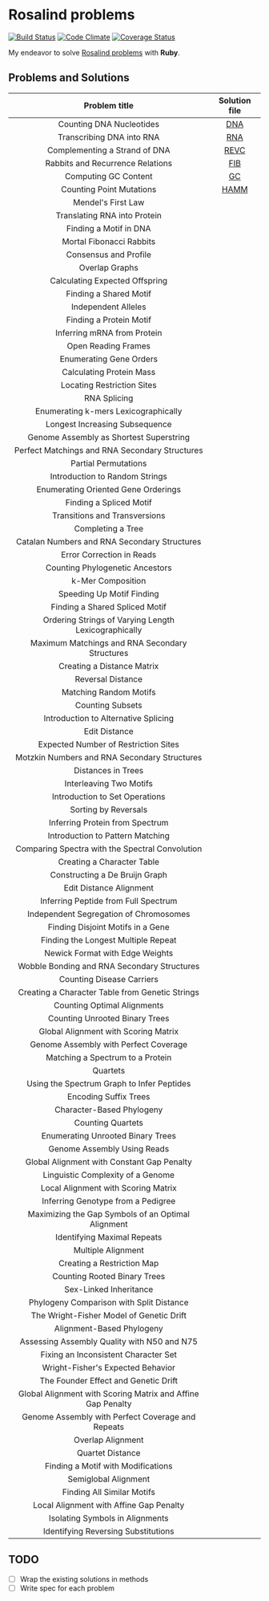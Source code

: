 Rosalind problems
=================

[![Build Status](https://travis-ci.org/denpatin/ruby-rosalind.svg?branch=master)](https://travis-ci.org/denpatin/ruby-rosalind)
[![Code Climate](https://codeclimate.com/github/denpatin/ruby-rosalind/badges/gpa.svg)](https://codeclimate.com/github/denpatin/ruby-rosalind)
[![Coverage Status](https://coveralls.io/repos/github/denpatin/ruby-rosalind/badge.svg?branch=master)](https://coveralls.io/github/denpatin/ruby-rosalind?branch=master)

My endeavor to solve [Rosalind problems](http://rosalind.info/problems/list-view/) with **Ruby**.

## Problems and Solutions

|Problem title|Solution file|
|:-----------:|:-----------:|
|Counting DNA Nucleotides|[DNA](rosalind.rb#L9)|
|Transcribing DNA into RNA|[RNA](rosalind.rb#L13)|
|Complementing a Strand of DNA|[REVC](rosalind.rb#L17)|
|Rabbits and Recurrence Relations|[FIB](rosalind.rb#L21)|
|Computing GC Content|[GC](rosalind.rb#L33)|
|Counting Point Mutations|[HAMM](rosalind.rb#L46)|
|Mendel's First Law||
|Translating RNA into Protein||
|Finding a Motif in DNA||
|Mortal Fibonacci Rabbits||
|Consensus and Profile||
|Overlap Graphs||
|Calculating Expected Offspring||
|Finding a Shared Motif||
|Independent Alleles||
|Finding a Protein Motif||
|Inferring mRNA from Protein||
|Open Reading Frames||
|Enumerating Gene Orders||
|Calculating Protein Mass||
|Locating Restriction Sites||
|RNA Splicing||
|Enumerating k-mers Lexicographically||
|Longest Increasing Subsequence||
|Genome Assembly as Shortest Superstring||
|Perfect Matchings and RNA Secondary Structures||
|Partial Permutations||
|Introduction to Random Strings||
|Enumerating Oriented Gene Orderings||
|Finding a Spliced Motif||
|Transitions and Transversions||
|Completing a Tree||
|Catalan Numbers and RNA Secondary Structures||
|Error Correction in Reads||
|Counting Phylogenetic Ancestors||
|k-Mer Composition||
|Speeding Up Motif Finding||
|Finding a Shared Spliced Motif||
|Ordering Strings of Varying Length Lexicographically||
|Maximum Matchings and RNA Secondary Structures||
|Creating a Distance Matrix||
|Reversal Distance||
|Matching Random Motifs||
|Counting Subsets||
|Introduction to Alternative Splicing||
|Edit Distance||
|Expected Number of Restriction Sites||
|Motzkin Numbers and RNA Secondary Structures||
|Distances in Trees||
|Interleaving Two Motifs||
|Introduction to Set Operations||
|Sorting by Reversals||
|Inferring Protein from Spectrum||
|Introduction to Pattern Matching||
|Comparing Spectra with the Spectral Convolution||
|Creating a Character Table||
|Constructing a De Bruijn Graph||
|Edit Distance Alignment||
|Inferring Peptide from Full Spectrum||
|Independent Segregation of Chromosomes||
|Finding Disjoint Motifs in a Gene||
|Finding the Longest Multiple Repeat||
|Newick Format with Edge Weights||
|Wobble Bonding and RNA Secondary Structures||
|Counting Disease Carriers||
|Creating a Character Table from Genetic Strings||
|Counting Optimal Alignments||
|Counting Unrooted Binary Trees||
|Global Alignment with Scoring Matrix||
|Genome Assembly with Perfect Coverage||
|Matching a Spectrum to a Protein||
|Quartets||
|Using the Spectrum Graph to Infer Peptides||
|Encoding Suffix Trees||
|Character-Based Phylogeny||
|Counting Quartets||
|Enumerating Unrooted Binary Trees||
|Genome Assembly Using Reads||
|Global Alignment with Constant Gap Penalty||
|Linguistic Complexity of a Genome||
|Local Alignment with Scoring Matrix||
|Inferring Genotype from a Pedigree||
|Maximizing the Gap Symbols of an Optimal Alignment||
|Identifying Maximal Repeats||
|Multiple Alignment||
|Creating a Restriction Map||
|Counting Rooted Binary Trees||
|Sex-Linked Inheritance||
|Phylogeny Comparison with Split Distance||
|The Wright-Fisher Model of Genetic Drift||
|Alignment-Based Phylogeny||
|Assessing Assembly Quality with N50 and N75||
|Fixing an Inconsistent Character Set||
|Wright-Fisher's Expected Behavior||
|The Founder Effect and Genetic Drift||
|Global Alignment with Scoring Matrix and Affine Gap Penalty||
|Genome Assembly with Perfect Coverage and Repeats||
|Overlap Alignment||
|Quartet Distance||
|Finding a Motif with Modifications||
|Semiglobal Alignment||
|Finding All Similar Motifs||
|Local Alignment with Affine Gap Penalty||
|Isolating Symbols in Alignments||
|Identifying Reversing Substitutions||

## TODO

- [ ] Wrap the existing solutions in methods
- [ ] Write spec for each problem
